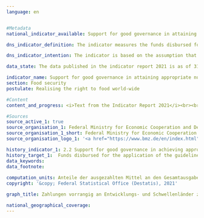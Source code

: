 ```yaml
---
language: en    


#Metadata    
national_indicator_available: Support for good governance in attaining appropriate nutrition worldwide    

dns_indicator_definition: The indicator measures the funds disbursed for the application of the relevant international standards and recommendations on the realisation of the right to food (defined according to the Global Strategic Framework of the UN Committee on World Food Security (CFS)) as a percentage of total spending on food security.<br><br><br><br>    

dns_indicator_intention: The indicator is based on the assumption that the promotion of the application of international guidelines and recommendations on food security can improve the food situation and thus make an important contribution to the fulfilment of SDG 2 and the realisation of the right to food.<br><br>The indicator measures the German contribution to enhancing good governance in the context of efforts to promote food security. The proportion of funds disbursed for food security that is used for governance is to increase accordingly by 2030.    

data_state: The data published in the indicator report 2021 is as of 31.12.2020. The data shown on the DNS-Online-Platform is updated regularly, so that more current data may be available online than published in the indicator report 2021.    

indicator_name: Support for good governance in attaining appropriate nutrition worldwide    
section: Food security    
postulate: Realising the right to food world-wide    

#Content    
content_and_progress: <i>Text from the Indicator Report 2021</i><br><br>The collection of data for the indicator is undertaken by the Federal Ministry of Food and Agriculture (BMEL) and the Federal Ministry for Economic Cooperation and Development (BMZ). To this end, all project and programme documents relating to food security projects are examined. The initial survey for 2016 was reviewed externally. That validation revealed that the data collection criteria and the definition of good governance needed to be specified in order to ensure comparability of the results. The methodology was subsequently revised.<br><br>A project is now counted if the objective, the effect matrix or the project description (a) specifically names a guideline or recommendation of the Global Strategic Framework for Food Security and Nutrition, or (b) a core element of the content of a guideline/recommendation is a substantial part of the project, and the project simultaneously aims to improve legal, institutional or political conditions. There must be congruity with the recording of the related spending as official development assistance (ODA).<br><br>In 2016, EUR 148 million of ODA for food security fell under the subheading of governance. On the basis of the revised methodology, this amount corresponds to 16.7% of the total expenditure of EUR 887 million. Both the total expenditure and the expenditure under the subheading of governance are thus considerably lower than the values calculated before the methodology was revised, which put governance expenditure for 2016 at 32% of a total of EUR 1,472 million. This is primarily due to a redefinition of the concept of governance and the use of an additional criterion in the form of the OECD governance indicator or, alternatively, of the governance criteria used in German development cooperation. <br><br>In 2018, a total of EUR 223 million, or 18.3% of the total expenditure of EUR 1,215 million on ODA for food security, fell under the subheading of governance. Compared with the total amount of official development assistance, however, the proportions allocated to both governance and food security are small. In 2018, for example, total spending on ODA amounted to EUR 25 billion. Of that amount, 4.9% went to food security and 0.9% to good governance within the realm of food security.<br><br>The indicator represents one facet of Germany’s contribution to the achievement of SDG 2. In recent years the overall situation in the countries with which Germany engages in development cooperation initially showed a considerable improvement. According to figures from the United Nations Food and Agriculture Organization (FAO), the percentage of people suffering from undernourishment in these partner countries fell from 19% in the year 2000 to 14% in 2015. Current FAO estimates, however, indicate that the undernourishment rate has been rising worldwide since 2015 and that 280 million people were undernourished in 2018. That corresponds to 11% of the world’s population.    

#Sources    
source_active_1: true
source_organisation_1: Federal Ministry for Economic Cooperation and Development
source_organisation_1_short: Federal Ministry for Economic Cooperation and Development
source_organisation_logo_1: '<a href="https://www.bmz.de/en/index.html"><img src="https://g205sdgs.github.io/sdg-indicators/public/LogosEn/bmz.png" alt=" Federal Ministry for Economic Cooperation and Development" title="Click here to visit the homepage of the organization" style="border: transparent"/></a>'    

history_indicator_1: 2.2 Support for good governance in achieving appropriate food supplies world-wide                    
history_target_1:  Funds disbursed for the application of the guidelines and recommendations of the UN Committee on World Food Security (CFS) to be increased appropriately as a percentage of total spending on food security by 2030    
data_keywords:    
data_footnote:     
    
computation_units: Anteile der ausgezahlten Mittel an den Gesamtausgaben für Ernährungssicherung, in&nbsp;%    
copyright: '&copy; Federal Statistical Office (Destatis), 2021'    

graph_title: Zahlungen vorrangig an Entwicklungs- und Schwellenländer zur Unterstützung guter Regierungsführung für Ernährungssicherung    

national_geographical_coverage:     
---    
```

<div>
  <div class="my-header">
    <h3>
    </h3>
  </div>